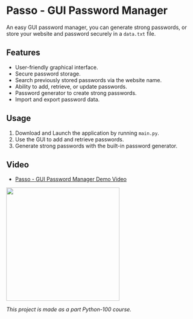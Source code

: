 # Passo - GUI Password Manager

An easy GUI password manager, you can generate strong passwords, or store your website and password securely in a `data.txt` file. 

## Features

- User-friendly graphical interface.
- Secure password storage.
- Search previously stored passwords via the website name.
- Ability to add, retrieve, or update passwords.
- Password generator to create strong passwords.
- Import and export password data.

## Usage

1. Download and Launch the application by running `main.py`.
2. Use the GUI to add and retrieve passwords.
3. Generate strong passwords with the built-in password generator.

## Video

- [Passo - GUI Password Manager Demo Video](https://github.com/Prakhar-Verma39/python_100/assets/103757447/52e5a04d-c063-49fb-a5a9-2d44bb0a20aa)
<img src="https://github.com/Prakhar-Verma39/python_100/assets/103757447/ffa958ad-f4e5-4a1b-8eb3-15a4d139bdf0" width=300px height=300px>

*This project is made as a part Python-100 course.*
